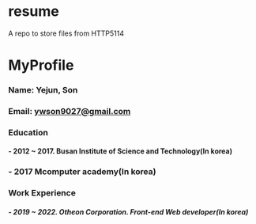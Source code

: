 # resume
A repo to store files from HTTP5114

# MyProfile
### Name: Yejun, Son
### Email: ywson9027@gmail.com
### Education
#### - 2012 ~ 2017. Busan Institute of Science and Technology(In korea)
### - 2017 Mcomputer academy(In korea)
### Work Experience
##### - 2019 ~ 2022. Otheon Corporation. Front-end Web developer(In korea)

